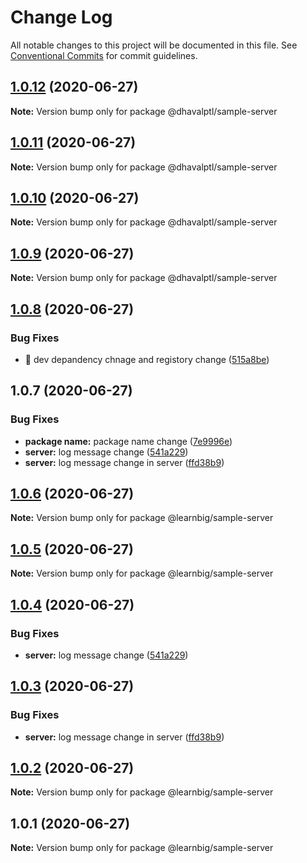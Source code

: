 # Change Log

All notable changes to this project will be documented in this file.
See [Conventional Commits](https://conventionalcommits.org) for commit guidelines.

## [1.0.12](https://github.com/dhavalptl/learnbig/compare/@dhavalptl/sample-server@1.0.11...@dhavalptl/sample-server@1.0.12) (2020-06-27)

**Note:** Version bump only for package @dhavalptl/sample-server





## [1.0.11](https://github.com/dhavalptl/learnbig/compare/@dhavalptl/sample-server@1.0.10...@dhavalptl/sample-server@1.0.11) (2020-06-27)

**Note:** Version bump only for package @dhavalptl/sample-server





## [1.0.10](https://github.com/dhavalptl/learnbig/compare/@dhavalptl/sample-server@1.0.9...@dhavalptl/sample-server@1.0.10) (2020-06-27)

**Note:** Version bump only for package @dhavalptl/sample-server





## [1.0.9](https://github.com/dhavalptl/learnbig/compare/@dhavalptl/sample-server@1.0.8...@dhavalptl/sample-server@1.0.9) (2020-06-27)

**Note:** Version bump only for package @dhavalptl/sample-server





## [1.0.8](https://github.com/dhavalptl/learnbig/compare/@dhavalptl/sample-server@1.0.7...@dhavalptl/sample-server@1.0.8) (2020-06-27)


### Bug Fixes

* 🐛 dev depandency chnage and registory change ([515a8be](https://github.com/dhavalptl/learnbig/commit/515a8be5965011d12d22a6b54d222b372dca9d32))






## 1.0.7 (2020-06-27)


### Bug Fixes

* **package name:** package name change ([7e9996e](https://github.com/dhavalptl/learnbig/commit/7e9996e8eb9097c550ed0bf8ef2264f48bcb94a7))
* **server:** log message change ([541a229](https://github.com/dhavalptl/learnbig/commit/541a229b8407197a0056e96a93cbbae2a6a87666))
* **server:** log message change in server ([ffd38b9](https://github.com/dhavalptl/learnbig/commit/ffd38b94468658c4c85e06929c2f67469f93bdcb))





## [1.0.6](https://github.com/dhavalptl/learnbig/compare/@learnbig/sample-server@1.0.5...@learnbig/sample-server@1.0.6) (2020-06-27)

**Note:** Version bump only for package @learnbig/sample-server





## [1.0.5](https://github.com/dhavalptl/learnbig/compare/@learnbig/sample-server@1.0.4...@learnbig/sample-server@1.0.5) (2020-06-27)

**Note:** Version bump only for package @learnbig/sample-server





## [1.0.4](https://github.com/dhavalptl/learnbig/compare/@learnbig/sample-server@1.0.3...@learnbig/sample-server@1.0.4) (2020-06-27)


### Bug Fixes

* **server:** log message change ([541a229](https://github.com/dhavalptl/learnbig/commit/541a229b8407197a0056e96a93cbbae2a6a87666))





## [1.0.3](https://github.com/dhavalptl/learnbig/compare/@learnbig/sample-server@1.0.2...@learnbig/sample-server@1.0.3) (2020-06-27)


### Bug Fixes

* **server:** log message change in server ([ffd38b9](https://github.com/dhavalptl/learnbig/commit/ffd38b94468658c4c85e06929c2f67469f93bdcb))





## [1.0.2](https://github.com/dhavalptl/learnbig/compare/@learnbig/sample-server@1.0.1...@learnbig/sample-server@1.0.2) (2020-06-27)

**Note:** Version bump only for package @learnbig/sample-server





## 1.0.1 (2020-06-27)

**Note:** Version bump only for package @learnbig/sample-server
